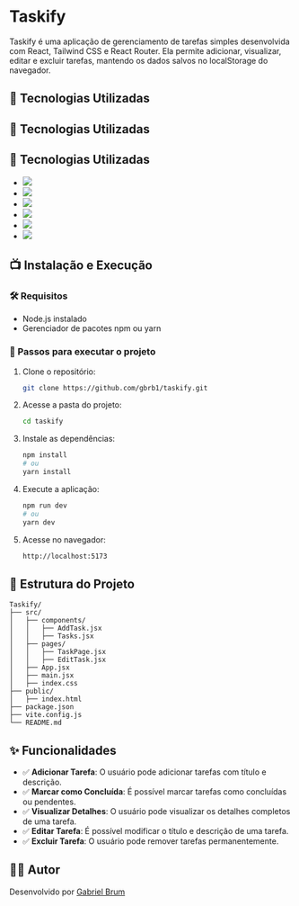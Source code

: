 # Taskify


Taskify é uma aplicação de gerenciamento de tarefas simples desenvolvida com React, Tailwind CSS e React Router. Ela permite adicionar, visualizar, editar e excluir tarefas, mantendo os dados salvos no localStorage do navegador.

## 🚀 Tecnologias Utilizadas

## 🚀 Tecnologias Utilizadas

## 🚀 Tecnologias Utilizadas

- <a href="https://www.npmjs.com/package/react" target="_blank" rel="noopener noreferrer">
  <img src="https://img.shields.io/badge/React-20232A?style=for-the-badge&logo=react&logoColor=61DAFB">
  </a>
  
- <a href="https://www.npmjs.com/package/react-router-dom" target="_blank" rel="noopener noreferrer">
  <img src="https://img.shields.io/badge/React_Router-CA4245?style=for-the-badge&logo=react-router&logoColor=white">
  </a>
  
- <a href="https://www.npmjs.com/package/tailwindcss" target="_blank" rel="noopener noreferrer">
  <img src="https://img.shields.io/badge/Tailwind_CSS-38B2AC?style=for-the-badge&logo=tailwind-css&logoColor=white">
  </a>
  
- <a href="https://www.npmjs.com/package/sweetalert2" target="_blank" rel="noopener noreferrer">
  <img src="https://img.shields.io/badge/SweetAlert2-FF5733?style=for-the-badge">
  </a>
  
- <a href="https://www.npmjs.com/package/uuid" target="_blank" rel="noopener noreferrer">
  <img src="https://img.shields.io/badge/UUID-Generated-green?style=for-the-badge">
  </a>
  
- <a href="https://www.npmjs.com/package/vite" target="_blank" rel="noopener noreferrer">
  <img src="https://img.shields.io/badge/Vite-646CFF?style=for-the-badge&logo=vite&logoColor=white">
  </a>


## 📺 Instalação e Execução

### 🛠️ Requisitos

- Node.js instalado
- Gerenciador de pacotes npm ou yarn

### 📝 Passos para executar o projeto

1. Clone o repositório:

   ```sh
   git clone https://github.com/gbrb1/taskify.git
   ```

2. Acesse a pasta do projeto:

   ```sh
   cd taskify
   ```

3. Instale as dependências:

   ```sh
   npm install
   # ou
   yarn install
   ```

4. Execute a aplicação:

   ```sh
   npm run dev
   # ou
   yarn dev
   ```

5. Acesse no navegador:

   ```sh
   http://localhost:5173
   ```

## 🐂 Estrutura do Projeto

```
Taskify/
├── src/
│   ├── components/
│   │   ├── AddTask.jsx
│   │   ├── Tasks.jsx
│   ├── pages/
│   │   ├── TaskPage.jsx
│   │   ├── EditTask.jsx
│   ├── App.jsx
│   ├── main.jsx
│   ├── index.css
├── public/
│   ├── index.html
├── package.json
├── vite.config.js
└── README.md
```

## ✨ Funcionalidades

- ✅ **Adicionar Tarefa**: O usuário pode adicionar tarefas com título e descrição.
- ✅ **Marcar como Concluída**: É possível marcar tarefas como concluídas ou pendentes.
- ✅ **Visualizar Detalhes**: O usuário pode visualizar os detalhes completos de uma tarefa.
- ✅ **Editar Tarefa**: É possível modificar o título e descrição de uma tarefa.
- ✅ **Excluir Tarefa**: O usuário pode remover tarefas permanentemente.

## 👨‍💻 Autor

Desenvolvido por [Gabriel Brum](https://github.com/gbrb1)

